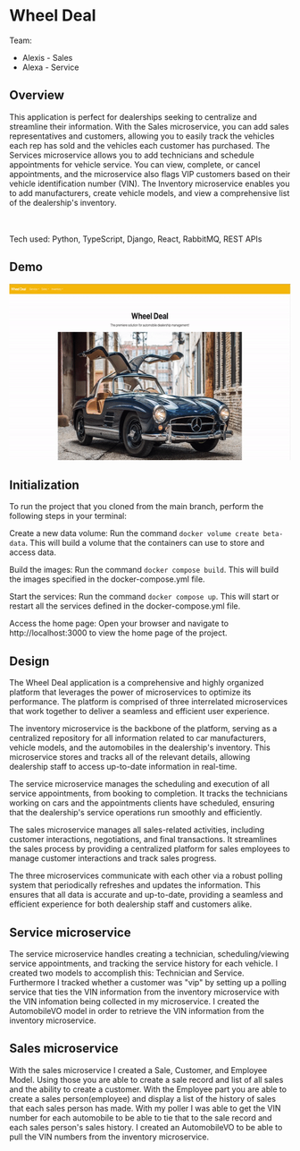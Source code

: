 # Wheel Deal

Team:

* Alexis - Sales
* Alexa - Service

## Overview
This application is perfect for dealerships seeking to centralize and streamline their information. With the Sales microservice, you can add sales representatives and customers, allowing you to easily track the vehicles each rep has sold and the vehicles each customer has purchased. The Services microservice allows you to add technicians and schedule appointments for vehicle service. You can view, complete, or cancel appointments, and the microservice also flags VIP customers based on their vehicle identification number (VIN). The Inventory microservice enables you to add manufacturers, create vehicle models, and view a comprehensive list of the dealership's inventory.

<br><br/>
Tech used: Python, TypeScript, Django, React, RabbitMQ, REST APIs

## Demo
<img src="./wheel-deal.gif" alt="Demo GIF" width="600" height="315">

## Initialization
To run the project that you cloned from the main branch, perform the following steps in your terminal:

Create a new data volume: Run the command `docker volume create beta-data`. This will build a volume that the containers can use to store and access data.

Build the images: Run the command `docker compose build`. This will build the images specified in the docker-compose.yml file.

Start the services: Run the command `docker compose up`. This will start or restart all the services defined in the docker-compose.yml file.

Access the home page: Open your browser and navigate to http://localhost:3000 to view the home page of the project.


## Design
The Wheel Deal application is a comprehensive and highly organized platform that leverages the power of microservices to optimize its performance. The platform is comprised of three interrelated microservices that work together to deliver a seamless and efficient user experience.

The inventory microservice is the backbone of the platform, serving as a centralized repository for all information related to car manufacturers, vehicle models, and the automobiles in the dealership's inventory. This microservice stores and tracks all of the relevant details, allowing dealership staff to access up-to-date information in real-time.

The service microservice manages the scheduling and execution of all service appointments, from booking to completion. It tracks the technicians working on cars and the appointments clients have scheduled, ensuring that the dealership's service operations run smoothly and efficiently.

The sales microservice manages all sales-related activities, including customer interactions, negotiations, and final transactions. It streamlines the sales process by providing a centralized platform for sales employees to manage customer interactions and track sales progress.

The three microservices communicate with each other via a robust polling system that periodically refreshes and updates the information. This ensures that all data is accurate and up-to-date, providing a seamless and efficient experience for both dealership staff and customers alike.

## Service microservice
The service microservice handles creating a technician, scheduling/viewing service appointments, and tracking the service history for each vehicle. I created two models to accomplish this: Technician and Service. Furthermore I tracked whether a customer was "vip" by setting up a polling service that ties the VIN information from the inventory microservice with the VIN infomation being collected in my microservice. I created the AutomobileVO model in order to retrieve the VIN information from the inventory microservice.

## Sales microservice

With the sales microservice I created a Sale, Customer, and Employee Model. Using those you are able to create a sale record and list of all sales and the ability to create a customer. With the Employee part you are able to create a sales person(employee) and display a list of the history of sales that each sales person has made. With my poller I was able to get the VIN number for each automobile to be able to tie that to the sale record and each sales person's sales history. I created an AutomobileVO to be able to pull the VIN numbers from the inventory microservice.
